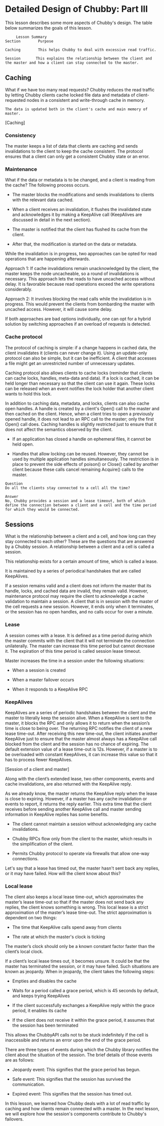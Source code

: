 # Detailed Design of Chubby: Part III
This lesson describes some more aspects of Chubby's design. The table below summarizes the goals of this lesson.
```
     Lesson Summary
Section        Purpose

Caching        This helps Chubby to deal with excessive read traffic.

Session       This explains the relationship between the client and the master and how a client can stay connected to the master.
```
## Caching
What if we have too many read requests? Chubby reduces the read traffic by letting Chubby clients cache locked file data and metadata of client-requested nodes in a consistent and write-through cache in memory.
```
The data is updated both in the client's cache and main memory of master.
```
[Caching]

### Consistency
The master keeps a list of data that clients are caching and sends invalidations to the client to keep the cache consistent. The protocol ensures that a client can only get a consistent Chubby state or an error.

### Maintenance
What if the data or metadata is to be changed, and a client is reading from the cache? The following process occurs.

- The master blocks the modifications and sends invalidations to clients with the relevant data cached.

- When a client receives an invalidation, it flushes the invalidated state and acknowledges it by making a KeepAlive call (KeepAlives are discussed in detail in the next section).

- The master is notified that the client has flushed its cache from the client.

- After that, the modification is started on the data or metadata.

While the invalidation is in progress, two approaches can be opted for read operations that are happening afterwards.

Approach 1: If cache invalidations remain unacknowledged by the client, the master keeps the node uncacheable, so a round of invalidations is necessary. This approach lets the reads to have uncached access without delay. It is favorable because read operations exceed the write operations considerably.

Approach 2: It involves blocking the read calls while the invalidation is in progress. This would prevent the clients from bombarding the master with uncached access. However, it will cause some delay.

If both approaches are bad options individually, one can opt for a hybrid solution by switching approaches if an overload of requests is detected.


### Cache protocol
The protocol of caching is simple: if a change happens in cached data, the client invalidates it (clients can never change it). Using an update-only protocol can also be simple, but it can be inefficient. A client that accesses a file might get an unrestricted number of unnecessary updates.

Caching protocol also allows clients to cache locks (reminder that clients can cache locks, handles, meta-data and data). If a lock is cached, it can be held longer than necessary so that the client can use it again. These locks can be released when an event notifies the lock holder that another client wants to hold this lock.

In addition to caching data, metadata, and locks, clients can also cache open handles. A handle is created by a client's Open() call to the master and then cached on the client. Hence, when a client tries to open a previously opened handle, it does not lead to an RPC call to the master; only the first Open() call does. Caching handles is slightly restricted just to ensure that it does not affect the semantics observed by the client.

- If an application has closed a handle on ephemeral files, it cannot be held open.

- Handles that allow locking can be reused. However, they cannot be used by multiple application handles simultaneously. The restriction is in place to prevent the side effects of poison() or Close() called by another client because these calls cancel remaining Acquire() calls to the master.
```
Question
Do all the clients stay connected to a cell all the time?

Answer
No, Chubby provides a session and a lease timeout, both of which define the connection between a client and a cell and the time period for which they would be connected.
```

## Sessions
What is the relationship between a client and a cell, and how long can they stay connected to each other? These are the questions that are answered by a Chubby session. A relationship between a client and a cell is called a session.

This relationship exists for a certain amount of time, which is called a lease.

It is maintained by a series of periodical handshakes that are called KeepAlives.

If a session remains valid and a client does not inform the master that its handle, locks, and cached data are invalid, they remain valid. However, maintenance protocol may require the client to acknowledge a cache validation to maintain a session. A client that is in session with the master of the cell requests a new session. However, it ends only when it terminates, or the session has no open handles, and no calls occur for over a minute.


### Lease
A session comes with a lease. It is defined as a time period during which the master commits with the client that it will not terminate the connection unilaterally. The master can increase this time period but cannot decrease it. The expiration of this time period is called session lease timeout.

Master increases the time in a session under the following situations:

- When a session is created

- When a master failover occurs

- When it responds to a KeepAlive RPC


### KeepAlives
KeepAlives are a series of periodic handshakes between the client and the master to literally keep the session alive. When a KeepAlive is sent to the master, it blocks the RPC and only allows it to return when the session’s time is close to being over. The returning RPC notifies the client of a new lease time-out. After receiving this new time-out, the client initiates another KeepAlive just to ensure that the master almost always has a KeepAlive call blocked from the client and the session has no chance of expiring. The default extension value of a lease time-out is 12s. However, if a master is to be overloaded with constant KeepAlives, it can increase this value so that it has to process fewer KeepAlives.

[Session of a client and master]

Along with the client’s extended lease, two other components, events and cache invalidations, are also returned with the KeepAlive reply.

As we already know, the master returns the KeepAlive reply when the lease is close to expiring. However, if a master has any cache invalidation or events to report, it returns the reply earlier. This extra time that the client receives before sending another KeepAlive call and master sending information in KeepAlive replies has some benefits.

- The client cannot maintain a session without acknowledging any cache invalidations.

- Chubby RPCs flow only from the client to the master, which results in the simplification of the client.

- Permits Chubby protocol to operate via firewalls that allow one-way connections.

Let's say that a lease has timed out, the master hasn't sent back any replies, or it may have failed. How will the client know about this?

### Local lease
The client also keeps a local lease time-out, which approximates the master’s lease time-out so that if the master does not send back any replies, the client knows something is wrong. This local lease is a strict approximation of the master’s lease time-out. The strict approximation is dependent on two things:

- The time that KeepAlive calls spend away from clients

- The rate at which the master's clock is ticking

The master’s clock should only be a known constant factor faster than the client’s local clock.

If a client’s local lease times out, it becomes unsure. It could be that the master has terminated the session, or it may have failed. Such situations are known as jeopardy. When in jeopardy, the client takes the following steps:

- Empties and disables the cache

- Waits for a period called a grace period, which is 45 seconds by default, and keeps trying KeepAlives

- If the client successfully exchanges a KeepAlive reply within the grace period, it enables its cache

- If the client does not receive it within the grace period, it assumes that the session has been terminated

This allows the ChubbyAPI calls not to be stuck indefinitely if the cell is inaccessible and returns an error upon the end of the grace period.

There are three types of events during which the Chubby library notifies the client about the situation of the session. The brief details of those events are as follows:

- Jeopardy event: This signifies that the grace period has begun.

- Safe event: This signifies that the session has survived the communication.

- Expired event: This signifies that the session has timed out.

In this lesson, we learned how Chubby deals with a lot of read traffic by caching and how clients remain connected with a master. In the next lesson, we will explore how the session's components contribute to Chubby's failovers.
